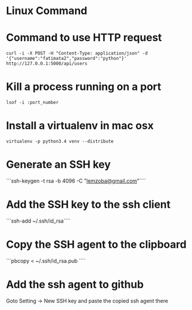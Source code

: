 # Linux Command 

# Command to use HTTP request
```
curl -i -X POST -H "Content-Type: application/json" -d '{"username":"fatimata2","password":"python"}' http://127.0.0.1:5000/api/users
```

# Kill a process running on a port
```
lsof -i :port_number
```

# Install a virtualenv in mac osx
```virtualenv -p python3.4 venv --distribute```

# Generate an SSH key 
```ssh-keygen -t rsa -b 4096 -C "lemzoba@gmail.com"````

# Add the SSH key to the ssh client
```ssh-add ~/.ssh/id_rsa````

# Copy the SSH agent to the clipboard
```pbcopy < ~/.ssh/id_rsa.pub ````

# Add the ssh agent to github
Goto Setting -> New SSH key and paste the copied ssh agent there
